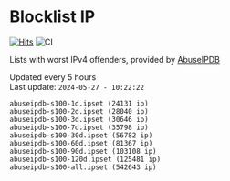 # Blocklist IP

[![Hits](https://hits.seeyoufarm.com/api/count/incr/badge.svg?url=https%3A%2F%2Fgithub.com%2Fborestad%2Fblocklist-ip%2F&count_bg=%2379C83D&title_bg=%23555555&icon=&icon_color=%23E7E7E7&title=hits&edge_flat=false)](https://hits.seeyoufarm.com)  ![CI](https://img.shields.io/github/workflow/status/borestad/blocklist-ip/CI?style=flat-square)

Lists with worst IPv4 offenders, provided by [AbuseIPDB](https://www.abuseipdb.com/)

<!-- FOOTER-PLACEHOLDER -->
Updated every 5 hours<br>
Last update: `2024-05-27 - 10:22:22`
```
abuseipdb-s100-1d.ipset (24131 ip)
abuseipdb-s100-2d.ipset (28040 ip)
abuseipdb-s100-3d.ipset (30646 ip)
abuseipdb-s100-7d.ipset (35798 ip)
abuseipdb-s100-30d.ipset (56782 ip)
abuseipdb-s100-60d.ipset (81367 ip)
abuseipdb-s100-90d.ipset (103108 ip)
abuseipdb-s100-120d.ipset (125481 ip)
abuseipdb-s100-all.ipset (542643 ip)
```
